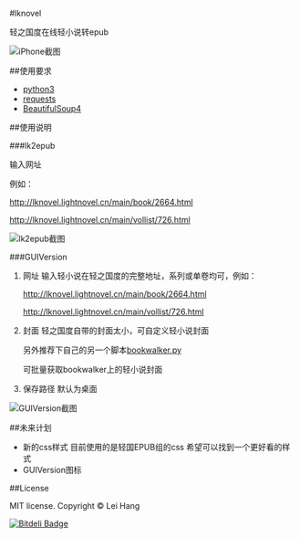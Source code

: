 #lknovel

轻之国度在线轻小说转epub

![iPhone截图](https://raw.github.com/bebound/lknovel/master/screenShot/2.PNG)

##使用要求

- [python3](http://www.python.org/getit/ "python3")
- [requests](http://docs.python-requests.org/en/latest/ "requests")
- [BeautifulSoup4](http://www.crummy.com/software/BeautifulSoup/ "BeautifulSoup4")

##使用说明

###lk2epub

输入网址

例如：

http://lknovel.lightnovel.cn/main/book/2664.html

http://lknovel.lightnovel.cn/main/vollist/726.html

![lk2epub截图](https://raw.github.com/bebound/lknovel/master/screenShot/1.PNG)

###GUIVersion

1. 网址 输入轻小说在轻之国度的完整地址，系列或单卷均可，例如：

    http://lknovel.lightnovel.cn/main/book/2664.html

    http://lknovel.lightnovel.cn/main/vollist/726.html

2. 封面 轻之国度自带的封面太小，可自定义轻小说封面

    另外推荐下自己的另一个脚本[bookwalker.py](https://github.com/bebound/scripts)

	可批量获取bookwalker上的轻小说封面

3. 保存路径 默认为桌面

![GUIVersion截图](https://raw.github.com/bebound/lknovel/master/screenShot/3.png)


##未来计划


- 新的css样式 目前使用的是轻国EPUB组的css 希望可以找到一个更好看的样式
- GUIVersion图标


##License

MIT license. Copyright © Lei Hang

[![Bitdeli Badge](https://d2weczhvl823v0.cloudfront.net/bebound/lknovel/trend.png)](https://bitdeli.com/free "Bitdeli Badge")

